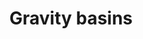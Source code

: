 ---
layout: interesting
title: Gravity basins
source: https://www.youtube.com/watch?v=LavXSS5Xtbg
description: |
    Very interesting, also seems like a great way to generate cool images. I should make my own simulator for this at some point.
---